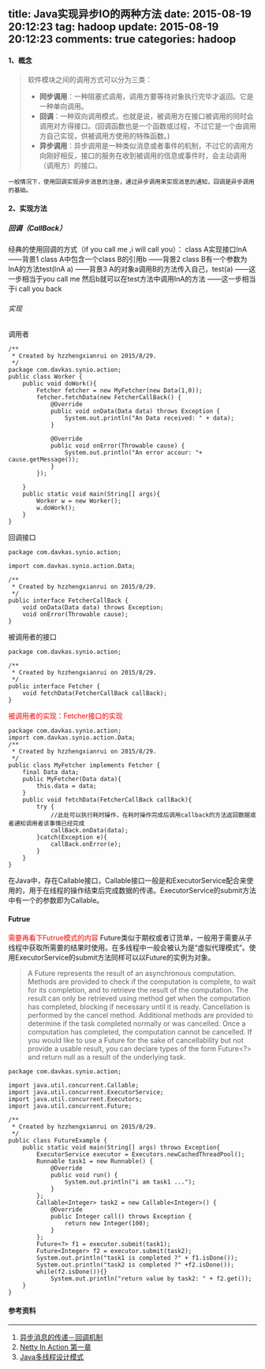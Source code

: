 title: Java实现异步IO的两种方法
date: 2015-08-19 20:12:23
tag: hadoop
update: 2015-08-19 20:12:23
comments: true
categories: hadoop
---

#### 1、概念

>软件模块之间的调用方式可以分为三类：
>- **同步调用**：一种阻塞式调用，调用方要等待对象执行完毕才返回。它是一种单向调用。
>- **回调**：一种双向调用模式，也就是说，被调用方在接口被调用的同时会调用对方得接口。(回调函数也是一个函数或过程，不过它是一个由调用方自己实现，供被调用方使用的特殊函数。)
>- **异步调用**：异步调用是一种类似消息或者事件的机制，不过它的调用方向刚好相反，接口的服务在收到被调用的信息或事件时，会主动调用（调用方）的接口。

	一般情况下，使用回调实现异步消息的注册，通过异步调用来实现消息的通知，回调是异步调用的基础。

<!--more-->

#### 2、实现方法
##### 回调（CallBack）
经典的使用回调的方式（if you call me ,i will call you）： 
class A实现接口InA ——背景1
class A中包含一个class B的引用b ——背景2
class B有一个参数为InA的方法test(InA a) ——背景3
A的对象a调用B的方法传入自己，test(a) ——这一步相当于you call me
然后b就可以在test方法中调用InA的方法 ——这一步相当于i call you back
###### 实现
调用者
```
/**
 * Created by hzzhengxianrui on 2015/8/29.
 */
package com.davkas.synio.action;
public class Worker {
    public void doWork(){
        Fetcher fetcher = new MyFetcher(new Data(1,0));
        fetcher.fetchData(new FetcherCallBack() {
            @Override
            public void onData(Data data) throws Exception {
                System.out.println("An Data received: " + data);
            }

            @Override
            public void onError(Throwable cause) {
                System.out.println("An error accour: "+ cause.getMessage());
            }
        });

    }
    public static void main(String[] args){
        Worker w = new Worker();
        w.doWork();
    }
}
```
回调接口
```
package com.davkas.synio.action;

import com.davkas.synio.action.Data;

/**
 * Created by hzzhengxianrui on 2015/8/29.
 */
public interface FetcherCallBack {
    void onData(Data data) throws Exception;
    void onError(Throwable cause);
}
```
被调用者的接口
```
package com.davkas.synio.action;

/**
 * Created by hzzhengxianrui on 2015/8/29.
 */
public interface Fetcher {
    void fetchData(FetcherCallBack callBack);
}

```
<font color="fff000000">被调用者的实现：Fetcher接口的实现</font>
```
package com.davkas.synio.action;
import com.davkas.synio.action.Data;
/**
 * Created by hzzhengxianrui on 2015/8/29.
 */
public class MyFetcher implements Fetcher {
    final Data data;
    public MyFetcher(Data data){
        this.data = data;
    }
    public void fetchData(FetcherCallBack callBack){
        try {
	        //此处可以执行耗时操作，在耗时操作完成后调用callback的方法返回数据或者通知调用者该事情已经完成
            callBack.onData(data);
        }catch(Exception e){
            callBack.onError(e);
        }
    }
}
```
在Java中，存在Callable接口，Callable接口一般是和ExecutorService配合来使用的，用于在线程的操作结束后完成数据的传递。ExecutorService的submit方法中有一个的参数即为Callable。

#### Futrue
<font color="fff000000">需要再看下Futrue模式的内容</font>
Future类似于期权或者订货单，一般用于需要从子线程中获取所需要的结果时使用。在多线程中一般会被认为是“虚拟代理模式”。使用ExecutorService的submit方法同样可以以Future的实例为对象。

>   A Future represents the result of an asynchronous computation. Methods are provided to check if the computation is complete, to wait for its completion, and to retrieve the result of the computation. The result can only be retrieved using method get when the computation has completed, blocking if necessary until it is ready. Cancellation is performed by the cancel method. Additional methods are provided to determine if the task completed normally or was cancelled. Once a computation has completed, the computation cannot be cancelled. If you would like to use a Future for the sake of cancellability but not provide a usable result, you can declare types of the form Future<?> and return null as a result of the underlying task.

```
package com.davkas.synio.action;

import java.util.concurrent.Callable;
import java.util.concurrent.ExecutorService;
import java.util.concurrent.Executors;
import java.util.concurrent.Future;

/**
 * Created by hzzhengxianrui on 2015/8/29.
 */
public class FutureExample {
    public static void main(String[] args) throws Exception{
        ExecutorService executor = Executors.newCachedThreadPool();
        Runnable task1 = new Runnable() {
            @Override
            public void run() {
                System.out.println("i am task1 ...");
            }
        };
        Callable<Integer> task2 = new Callable<Integer>() {
            @Override
            public Integer call() throws Exception {
                return new Integer(100);
            }
        };
        Future<?> f1 = executor.submit(task1);
        Future<Integer> f2 = executor.submit(task2);
        System.out.println("task1 is completed ?" + f1.isDone());
        System.out.println("task2 is completed ?" +f2.isDone());
        while(f2.isDone()){}
            System.out.println("return value by task2: " + f2.get());
    }
}

```

#### 参考资料
---
1. [异步消息的传递－回调机制](http://www.ibm.com/developerworks/cn/linux/l-callback/)
2. [Netty In Action 第一章](www.baidu.com)
3. [Java多线程设计模式](www.baidu.com)

